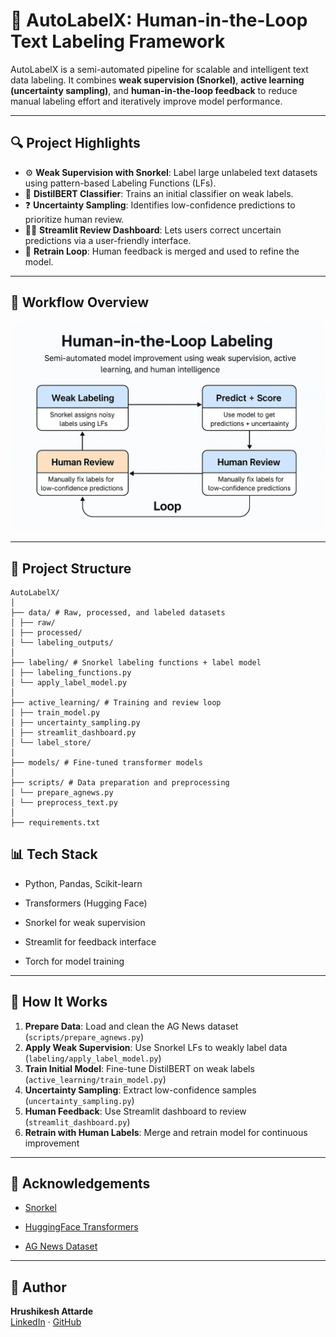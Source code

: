 # 🚀 AutoLabelX: Human-in-the-Loop Text Labeling Framework

AutoLabelX is a semi-automated pipeline for scalable and intelligent text data labeling. It combines **weak supervision (Snorkel)**, **active learning (uncertainty sampling)**, and **human-in-the-loop feedback** to reduce manual labeling effort and iteratively improve model performance.

---

## 🔍 Project Highlights

- ⚙️ **Weak Supervision with Snorkel**: Label large unlabeled text datasets using pattern-based Labeling Functions (LFs).
- 🧠 **DistilBERT Classifier**: Trains an initial classifier on weak labels.
- ❓ **Uncertainty Sampling**: Identifies low-confidence predictions to prioritize human review.
- 🙋‍♂️ **Streamlit Review Dashboard**: Lets users correct uncertain predictions via a user-friendly interface.
- 🔁 **Retrain Loop**: Human feedback is merged and used to refine the model.

---

## 🔁 Workflow Overview

![AutoLabelX Flowchart](flowchart.png)

---
## 📁 Project Structure

```
AutoLabelX/
│
├── data/ # Raw, processed, and labeled datasets
│ ├── raw/
│ ├── processed/
│ └── labeling_outputs/
│
├── labeling/ # Snorkel labeling functions + label model
│ ├── labeling_functions.py
│ └── apply_label_model.py
│
├── active_learning/ # Training and review loop
│ ├── train_model.py
│ ├── uncertainty_sampling.py
│ ├── streamlit_dashboard.py
│ └── label_store/
│
├── models/ # Fine-tuned transformer models
│
├── scripts/ # Data preparation and preprocessing
│ └── prepare_agnews.py
│ └── preprocess_text.py
│
├── requirements.txt
```

## 📊 Tech Stack
- Python, Pandas, Scikit-learn

- Transformers (Hugging Face)

- Snorkel for weak supervision

- Streamlit for feedback interface

- Torch for model training

---

## 🧪 How It Works

1. **Prepare Data**: Load and clean the AG News dataset (`scripts/prepare_agnews.py`)
2. **Apply Weak Supervision**: Use Snorkel LFs to weakly label data (`labeling/apply_label_model.py`)
3. **Train Initial Model**: Fine-tune DistilBERT on weak labels (`active_learning/train_model.py`)
4. **Uncertainty Sampling**: Extract low-confidence samples (`uncertainty_sampling.py`)
5. **Human Feedback**: Use Streamlit dashboard to review (`streamlit_dashboard.py`)
6. **Retrain with Human Labels**: Merge and retrain model for continuous improvement

---

## 🤝 Acknowledgements
- [Snorkel](https://www.snorkel.org/)

- [HuggingFace Transformers](https://huggingface.co/docs/transformers/index)

- [AG News Dataset](https://huggingface.co/datasets/fancyzhx/ag_news)

---
## 👤 Author

**Hrushikesh Attarde**  
[LinkedIn](https://www.linkedin.com/in/hrushikesh-attarde) · [GitHub](https://github.com/Rukki2705)
